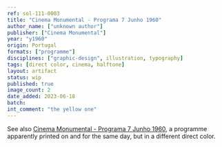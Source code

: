 ```yaml
---
ref: sol-111-0003
title: "Cinema Monumental - Programa 7 Junho 1960"
author_name: ["unknown author"]
publisher: ["Cinema Monumental"]
year: "y1960"
origin: Portugal
formats: ["programme"]
disciplines: ["graphic-design", illustration, typography]
tags: [direct color, cinema, halftone]
layout: artifact
status: wip
published: true
image_count: 2
date_added: 2023-06-18
batch:
int_comment: "the yellow one"
---
```


See also <a class="text cat-link artifact" href="/artifacts/monumental-7-jun-60-ii/">Cinema Monumental - Programa 7 Junho 1960</a>, a programme apparently printed on and for the same day, but in a different direct color.
